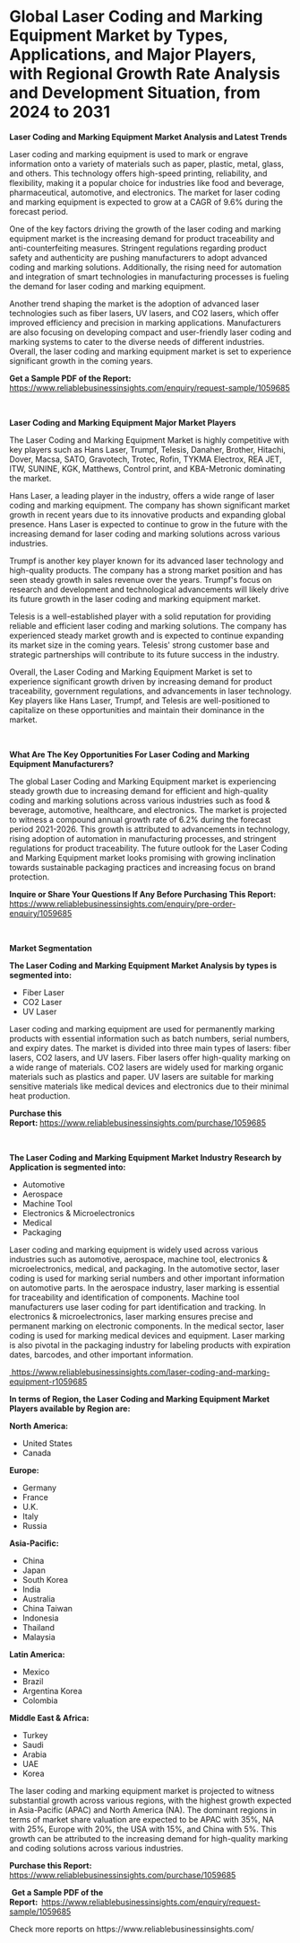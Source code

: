 <p><h1>Global Laser Coding and Marking Equipment Market by Types, Applications, and Major Players, with Regional Growth Rate Analysis and Development Situation, from 2024 to 2031</h1></p><p><strong>Laser Coding and Marking Equipment Market Analysis and Latest Trends</strong></p>
<p><p>Laser coding and marking equipment is used to mark or engrave information onto a variety of materials such as paper, plastic, metal, glass, and others. This technology offers high-speed printing, reliability, and flexibility, making it a popular choice for industries like food and beverage, pharmaceutical, automotive, and electronics. The market for laser coding and marking equipment is expected to grow at a CAGR of 9.6% during the forecast period.</p><p>One of the key factors driving the growth of the laser coding and marking equipment market is the increasing demand for product traceability and anti-counterfeiting measures. Stringent regulations regarding product safety and authenticity are pushing manufacturers to adopt advanced coding and marking solutions. Additionally, the rising need for automation and integration of smart technologies in manufacturing processes is fueling the demand for laser coding and marking equipment.</p><p>Another trend shaping the market is the adoption of advanced laser technologies such as fiber lasers, UV lasers, and CO2 lasers, which offer improved efficiency and precision in marking applications. Manufacturers are also focusing on developing compact and user-friendly laser coding and marking systems to cater to the diverse needs of different industries. Overall, the laser coding and marking equipment market is set to experience significant growth in the coming years.</p></p>
<p><strong>Get a Sample PDF of the Report:&nbsp;</strong> <a href="https://www.reliablebusinessinsights.com/enquiry/request-sample/1059685">https://www.reliablebusinessinsights.com/enquiry/request-sample/1059685</a></p>
<p>&nbsp;</p>
<p><strong>Laser Coding and Marking Equipment Major Market Players</strong></p>
<p><p>The Laser Coding and Marking Equipment Market is highly competitive with key players such as Hans Laser, Trumpf, Telesis, Danaher, Brother, Hitachi, Dover, Macsa, SATO, Gravotech, Trotec, Rofin, TYKMA Electrox, REA JET, ITW, SUNINE, KGK, Matthews, Control print, and KBA-Metronic dominating the market.</p><p>Hans Laser, a leading player in the industry, offers a wide range of laser coding and marking equipment. The company has shown significant market growth in recent years due to its innovative products and expanding global presence. Hans Laser is expected to continue to grow in the future with the increasing demand for laser coding and marking solutions across various industries.</p><p>Trumpf is another key player known for its advanced laser technology and high-quality products. The company has a strong market position and has seen steady growth in sales revenue over the years. Trumpf's focus on research and development and technological advancements will likely drive its future growth in the laser coding and marking equipment market.</p><p>Telesis is a well-established player with a solid reputation for providing reliable and efficient laser coding and marking solutions. The company has experienced steady market growth and is expected to continue expanding its market size in the coming years. Telesis' strong customer base and strategic partnerships will contribute to its future success in the industry.</p><p>Overall, the Laser Coding and Marking Equipment Market is set to experience significant growth driven by increasing demand for product traceability, government regulations, and advancements in laser technology. Key players like Hans Laser, Trumpf, and Telesis are well-positioned to capitalize on these opportunities and maintain their dominance in the market.</p></p>
<p>&nbsp;</p>
<p><strong>What Are The Key Opportunities For Laser Coding and Marking Equipment Manufacturers?</strong></p>
<p><p>The global Laser Coding and Marking Equipment market is experiencing steady growth due to increasing demand for efficient and high-quality coding and marking solutions across various industries such as food & beverage, automotive, healthcare, and electronics. The market is projected to witness a compound annual growth rate of 6.2% during the forecast period 2021-2026. This growth is attributed to advancements in technology, rising adoption of automation in manufacturing processes, and stringent regulations for product traceability. The future outlook for the Laser Coding and Marking Equipment market looks promising with growing inclination towards sustainable packaging practices and increasing focus on brand protection.</p></p>
<p><strong>Inquire or Share Your Questions If Any Before Purchasing This Report:</strong> <a href="https://www.reliablebusinessinsights.com/enquiry/pre-order-enquiry/1059685">https://www.reliablebusinessinsights.com/enquiry/pre-order-enquiry/1059685</a></p>
<p>&nbsp;</p>
<p><strong>Market Segmentation</strong></p>
<p><strong>The Laser Coding and Marking Equipment Market Analysis by types is segmented into:</strong></p>
<p><ul><li>Fiber Laser</li><li>CO2 Laser</li><li>UV Laser</li></ul></p>
<p><p>Laser coding and marking equipment are used for permanently marking products with essential information such as batch numbers, serial numbers, and expiry dates. The market is divided into three main types of lasers: fiber lasers, CO2 lasers, and UV lasers. Fiber lasers offer high-quality marking on a wide range of materials. CO2 lasers are widely used for marking organic materials such as plastics and paper. UV lasers are suitable for marking sensitive materials like medical devices and electronics due to their minimal heat production.</p></p>
<p><strong>Purchase this Report:&nbsp;</strong><a href="https://www.reliablebusinessinsights.com/purchase/1059685">https://www.reliablebusinessinsights.com/purchase/1059685</a></p>
<p>&nbsp;</p>
<p><strong>The Laser Coding and Marking Equipment Market Industry Research by Application is segmented into:</strong></p>
<p><ul><li>Automotive</li><li>Aerospace</li><li>Machine Tool</li><li>Electronics & Microelectronics</li><li>Medical</li><li>Packaging</li></ul></p>
<p><p>Laser coding and marking equipment is widely used across various industries such as automotive, aerospace, machine tool, electronics & microelectronics, medical, and packaging. In the automotive sector, laser coding is used for marking serial numbers and other important information on automotive parts. In the aerospace industry, laser marking is essential for traceability and identification of components. Machine tool manufacturers use laser coding for part identification and tracking. In electronics & microelectronics, laser marking ensures precise and permanent marking on electronic components. In the medical sector, laser coding is used for marking medical devices and equipment. Laser marking is also pivotal in the packaging industry for labeling products with expiration dates, barcodes, and other important information.</p></p>
<p><a href="https://www.reliablebusinessinsights.com/laser-coding-and-marking-equipment-r1059685">&nbsp;https://www.reliablebusinessinsights.com/laser-coding-and-marking-equipment-r1059685</a></p>
<p><strong>In terms of Region, the Laser Coding and Marking Equipment Market Players available by Region are:</strong></p>
<p>
    <p> <strong> North America: </strong>
        <ul>
            <li>United States</li>
            <li>Canada</li>
        </ul>
        </p> 
    <p> <strong> Europe: </strong>
        <ul>
            <li>Germany</li>
            <li>France</li>
            <li>U.K.</li>
            <li>Italy</li>
            <li>Russia</li>
        </ul>
        </p> 
    <p> <strong> Asia-Pacific: </strong>
        <ul>
            <li>China</li>
            <li>Japan</li>
            <li>South Korea</li>
            <li>India</li>
            <li>Australia</li>
            <li>China Taiwan</li>
            <li>Indonesia</li>
            <li>Thailand</li>
            <li>Malaysia</li>
        </ul>
        </p> 
    <p> <strong> Latin America: </strong>
        <ul>
            <li>Mexico</li>
            <li>Brazil</li>
            <li>Argentina Korea</li>
            <li>Colombia</li>
        </ul>
        </p> 
    <p> <strong> Middle East & Africa: </strong>
        <ul>
            <li>Turkey</li>
            <li>Saudi</li>
            <li>Arabia</li>
            <li>UAE</li>
            <li>Korea</li>
        </ul>
    </p>
    </p>
<p><p>The laser coding and marking equipment market is projected to witness substantial growth across various regions, with the highest growth expected in Asia-Pacific (APAC) and North America (NA). The dominant regions in terms of market share valuation are expected to be APAC with 35%, NA with 25%, Europe with 20%, the USA with 15%, and China with 5%. This growth can be attributed to the increasing demand for high-quality marking and coding solutions across various industries.</p></p>
<p><strong>Purchase this Report: </strong><a href="https://www.reliablebusinessinsights.com/purchase/1059685">https://www.reliablebusinessinsights.com/purchase/1059685</a></p>
<p>&nbsp;<strong>Get a Sample PDF of the Report:&nbsp;&nbsp;</strong><a href="https://www.reliablebusinessinsights.com/enquiry/request-sample/1059685">https://www.reliablebusinessinsights.com/enquiry/request-sample/1059685</a></p>
<p><strong></strong></p>
<p>Check more reports on https://www.reliablebusinessinsights.com/</p>